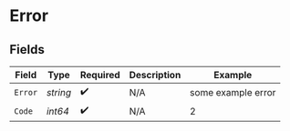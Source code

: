 # Error


## Fields

| Field              | Type               | Required           | Description        | Example            |
| ------------------ | ------------------ | ------------------ | ------------------ | ------------------ |
| `Error`            | *string*           | :heavy_check_mark: | N/A                | some example error |
| `Code`             | *int64*            | :heavy_check_mark: | N/A                | 2                  |